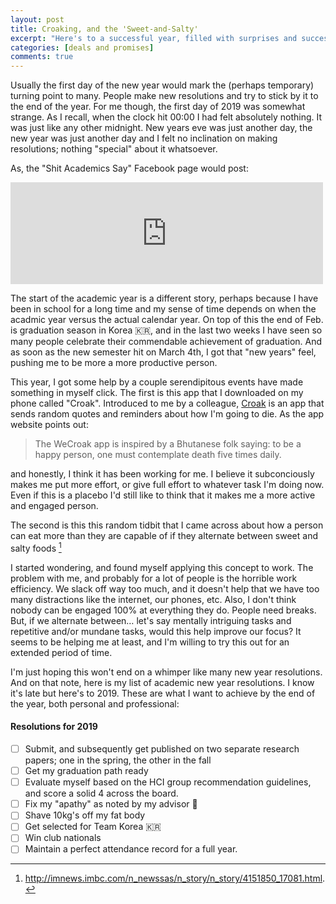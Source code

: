 ```yaml
---
layout: post
title: Croaking, and the 'Sweet-and-Salty'
excerpt: "Here's to a successful year, filled with surprises and success and… various mistakes that will help me grow. Also I have seemed to find a new 'work mentality' that has helped me to focus and become more productive. Hopefully this new attitude change will stick."
categories: [deals and promises]
comments: true
---
```


Usually the first day of the new year would mark the (perhaps temporary) turning point to many. People make new resolutions and try to stick by it to the end of the year. For me though, the first day of 2019 was somewhat strange. As I recall, when the clock hit 00:00 I had felt absolutely nothing. It was just like any other midnight. New years eve was just another day, the new year was just another day and I felt no inclination on making resolutions; nothing "special" about it whatsoever. 

As, the "Shit Academics Say" Facebook page would post:

<iframe src="https://www.facebook.com/plugins/post.php?href=https%3A%2F%2Fwww.facebook.com%2Facademicssay%2Fposts%2F2346862162202234&width=500" width="500" height="163" style="border:none;overflow:hidden" scrolling="no" frameborder="0" allowTransparency="true" allow="encrypted-media"></iframe>

The start of the academic year is a different story, perhaps because I have been in school for a long time and my sense of time depends on when the acadmic year versus the actual calendar year. On top of this the end of Feb. is graduation season in Korea 🇰🇷, and in the last two weeks I have seen so many people celebrate their commendable achievement of graduation. And as soon as the new semester hit on March 4th, I got that "new years" feel, pushing me to be more a more productive person.

This year, I got some help by a couple serendipitous events have made something in myself click. The first is this app that I downloaded on my phone called "Croak". Introduced to me by a colleague, [Croak](www.wecroak.com) is an app that sends random quotes and reminders about how I'm going to die. As the app website points out: 

> The WeCroak app is inspired by a Bhutanese folk saying: to be a happy person, one must contemplate death five times daily.

and honestly, I think it has been working for me. I believe it subconciously makes me put more effort, or give full effort to whatever task I'm doing now. Even if this is a placebo I'd still like to think that it makes me a more active and engaged person. 

The second is this this random tidbit that I came across about how a person can eat more than they are capable of if they alternate between sweet and salty foods [^1]

[^1]: http://imnews.imbc.com/n_newssas/n_story/n_story/4151850_17081.html.

I started wondering, and found myself applying this concept to work. The problem with me, and probably for a lot of people is the horrible work efficiency. We slack off way too much, and it doesn't help that we have too many distractions like the internet, our phones, etc. Also, I don't think nobody can be engaged 100% at everything they do. People need breaks. But, if we alternate between… let's say mentally intriguing tasks and repetitive and/or mundane tasks, would this help improve our focus? It seems to be helping me at least, and I'm willing to try this out for an extended period of time.

I'm just hoping this won't end on a whimper like many new year resolutions. And on that note, here is my list of academic new year resolutions. I know it's late but here's to 2019. These are what I want to achieve by the end of the year, both personal and professional:



#### Resolutions for 2019

-[ ] Submit, and subsequently get published on two separate research papers; one in the spring, the other in the fall  
-[ ] Get my graduation path ready  
-[ ] Evaluate myself based on the HCI group recommendation guidelines, and score a solid 4 across the board.  
-[ ] Fix my "apathy" as noted by my advisor 🤔  
-[ ] Shave 10kg's off my fat body  
-[ ] Get selected for Team Korea 🇰🇷  
-[ ] Win club nationals  
-[ ] Maintain a perfect attendance record for a full year.
